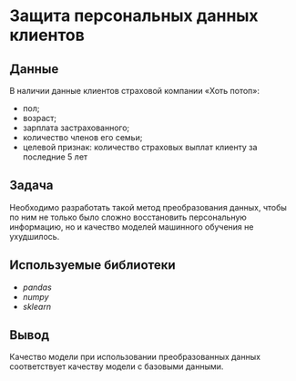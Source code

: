 # Защита персональных данных клиентов


## Данные

В наличии данные клиентов страховой компании «Хоть потоп»:

- пол;
- возраст;
- зарплата застрахованного;
- количество членов его семьи;
- целевой признак: количество страховых выплат клиенту за последние 5 лет

## Задача

 Необходимо разработать такой метод преобразования данных, чтобы по ним не только было сложно восстановить персональную информацию, но и качество моделей машинного обучения не ухудшилось.
## Используемые библиотеки
- *pandas*
- *numpy*
- *sklearn*

## Вывод

Качество модели при использовании преобразованных данных соответствует качеству модели с базовыми данными.

